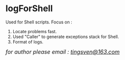 # logForShell

Used for Shell scripts. Focus on :

1. Locate problems fast.
2. Used "Caller" to generate exceptions stack for Shell.
3. Format of logs.

<font size="4">*for author please email : tingsven@163.com*</font>